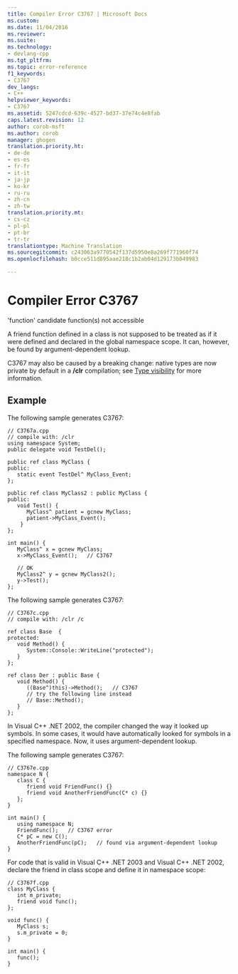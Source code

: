 ```yaml
---
title: Compiler Error C3767 | Microsoft Docs
ms.custom: 
ms.date: 11/04/2016
ms.reviewer: 
ms.suite: 
ms.technology:
- devlang-cpp
ms.tgt_pltfrm: 
ms.topic: error-reference
f1_keywords:
- C3767
dev_langs:
- C++
helpviewer_keywords:
- C3767
ms.assetid: 5247cdcd-639c-4527-bd37-37e74c4e8fab
caps.latest.revision: 12
author: corob-msft
ms.author: corob
manager: ghogen
translation.priority.ht:
- de-de
- es-es
- fr-fr
- it-it
- ja-jp
- ko-kr
- ru-ru
- zh-cn
- zh-tw
translation.priority.mt:
- cs-cz
- pl-pl
- pt-br
- tr-tr
translationtype: Machine Translation
ms.sourcegitcommit: c243063a9770542f137d5950e8a269f771960f74
ms.openlocfilehash: b0cce511d895aae218c1b2ab04d129173b049983

---
```

# <a name="compiler-error-c3767"></a>Compiler Error C3767
'function' candidate function(s) not accessible  
  
 A friend function defined in a class is not supposed to be treated as if it were defined and declared in the global namespace scope. It can, however, be found by argument-dependent lookup.  
  
 C3767 may also be caused by a breaking change: native types are now private by default in a **/clr** compilation; see [Type visibility](../../dotnet/how-to-define-and-consume-classes-and-structs-cpp-cli.md#BKMK_Type_visibility) for more information.  
  
## <a name="example"></a>Example  
 The following sample generates C3767:  
  
```  
// C3767a.cpp  
// compile with: /clr  
using namespace System;  
public delegate void TestDel();  
  
public ref class MyClass {  
public:  
   static event TestDel^ MyClass_Event;  
};  
  
public ref class MyClass2 : public MyClass {  
public:  
   void Test() {  
      MyClass^ patient = gcnew MyClass;  
      patient->MyClass_Event();  
    }  
};  
  
int main() {  
   MyClass^ x = gcnew MyClass;  
   x->MyClass_Event();   // C3767  
  
   // OK  
   MyClass2^ y = gcnew MyClass2();  
   y->Test();  
};  
```  
  
 The following sample generates C3767:  
  
```  
// C3767c.cpp  
// compile with: /clr /c  
  
ref class Base  {  
protected:  
   void Method() {  
      System::Console::WriteLine("protected");  
   }  
};  
  
ref class Der : public Base {  
   void Method() {  
      ((Base^)this)->Method();   // C3767  
      // try the following line instead  
      // Base::Method();  
   }  
};  
```  
  
 In Visual C++ .NET 2002, the compiler changed the way it looked up symbols. In some cases, it would have automatically looked for symbols in a specified namespace. Now, it uses argument-dependent lookup.  
  
 The following sample generates C3767:  
  
```  
// C3767e.cpp  
namespace N {  
   class C {  
      friend void FriendFunc() {}  
      friend void AnotherFriendFunc(C* c) {}  
   };  
}  
  
int main() {  
   using namespace N;  
   FriendFunc();   // C3767 error  
   C* pC = new C();  
   AnotherFriendFunc(pC);   // found via argument-dependent lookup  
}  
```  
  
 For code that is valid in Visual C++ .NET 2003 and Visual C++ .NET 2002, declare the friend in class scope and define it in namespace scope:  
  
```  
// C3767f.cpp  
class MyClass {  
   int m_private;  
   friend void func();  
};  
  
void func() {  
   MyClass s;  
   s.m_private = 0;  
}  
  
int main() {  
   func();  
}  
```


<!--HONumber=Jan17_HO4-->


